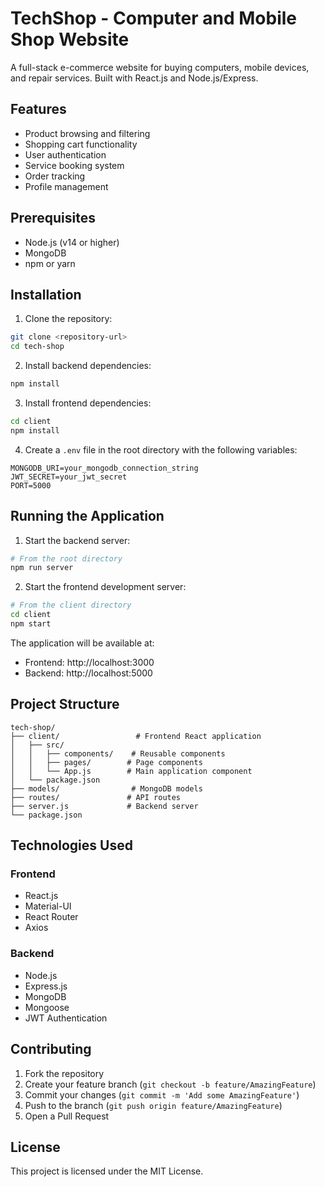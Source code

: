 # TechShop - Computer and Mobile Shop Website

A full-stack e-commerce website for buying computers, mobile devices, and repair services. Built with React.js and Node.js/Express.

## Features

- Product browsing and filtering
- Shopping cart functionality
- User authentication
- Service booking system
- Order tracking
- Profile management

## Prerequisites

- Node.js (v14 or higher)
- MongoDB
- npm or yarn

## Installation

1. Clone the repository:
```bash
git clone <repository-url>
cd tech-shop
```

2. Install backend dependencies:
```bash
npm install
```

3. Install frontend dependencies:
```bash
cd client
npm install
```

4. Create a `.env` file in the root directory with the following variables:
```
MONGODB_URI=your_mongodb_connection_string
JWT_SECRET=your_jwt_secret
PORT=5000
```

## Running the Application

1. Start the backend server:
```bash
# From the root directory
npm run server
```

2. Start the frontend development server:
```bash
# From the client directory
cd client
npm start
```

The application will be available at:
- Frontend: http://localhost:3000
- Backend: http://localhost:5000

## Project Structure

```
tech-shop/
├── client/                 # Frontend React application
│   ├── src/
│   │   ├── components/    # Reusable components
│   │   ├── pages/        # Page components
│   │   └── App.js        # Main application component
│   └── package.json
├── models/                # MongoDB models
├── routes/               # API routes
├── server.js             # Backend server
└── package.json
```

## Technologies Used

### Frontend
- React.js
- Material-UI
- React Router
- Axios

### Backend
- Node.js
- Express.js
- MongoDB
- Mongoose
- JWT Authentication

## Contributing

1. Fork the repository
2. Create your feature branch (`git checkout -b feature/AmazingFeature`)
3. Commit your changes (`git commit -m 'Add some AmazingFeature'`)
4. Push to the branch (`git push origin feature/AmazingFeature`)
5. Open a Pull Request

## License

This project is licensed under the MIT License. 